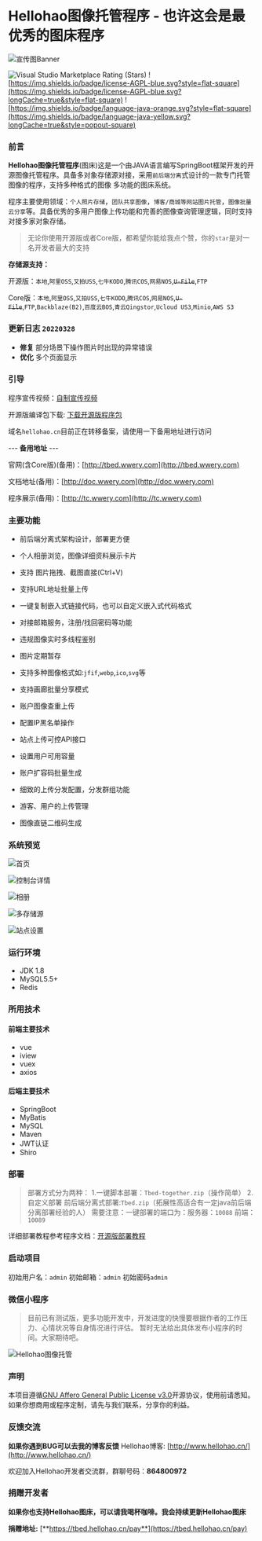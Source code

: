 # Hellohao图像托管程序 - 也许这会是最优秀的图床程序

![宣传图Banner](https://upload.cc/i1/2022/02/11/HSg5tX.png)


![Visual Studio Marketplace Rating (Stars)](https://img.shields.io/visual-studio-marketplace/stars/ritwickdey.LiveServer?style=flat-square)
![https://img.shields.io/badge/license-AGPL-blue.svg?style=flat-square](https://img.shields.io/badge/license-AGPL-blue.svg?longCache=true&style=flat-square)
![https://img.shields.io/badge/language-java-orange.svg?style=flat-square](https://img.shields.io/badge/language-java-yellow.svg?longCache=true&style=popout-square)



### 前言

**Hellohao图像托管程序**(图床)这是一个由JAVA语言编写SpringBoot框架开发的开源图像托管程序。具备多对象存储源对接，采用`前后端分离`式设计的一款专门托管图像的程序，支持多种格式的图像 多功能的图床系统。

程序主要使用领域：`个人照片存储`，`团队共享图像`，`博客/商城等网站图片托管`，`图像批量云分享`等。具备优秀的多用户图像上传功能和完善的图像查询管理逻辑，同时支持对接多家对象存储。

> 无论你使用开源版或者Core版，都希望你能给我点个赞，你的`star`是对一名开发者最大的支持

**存储源支持：**

开源版：`本地`,`阿里OSS`,`又拍USS`,`七牛KODO`,`腾讯COS`,`网易NOS`,~~`U-File`~~,`FTP`

Core版：`本地`,`阿里OSS`,`又拍USS`,`七牛KODO`,`腾讯COS`,`网易NOS`,~~`U-File`~~,`FTP`,`Backblaze(B2)`,`百度云BOS`,`青云Qingstor`,`Ucloud US3`,`Minio`,`AWS S3`


### 更新日志 `20220328`

- **修复** 部分场景下操作图片时出现的异常错误
- **优化** 多个页面显示

### 引导

程序宣传视频：[自制宣传视频](https://www.bilibili.com/video/BV11r4y1y7mH/)

开源版编译包下载: [下载开源版程序包](https://github.com/Hello-hao/Tbed/releases/)

[^_^]:官网(含Core版)：[https://tbed.hellohao.cn](https://tbed.hellohao.cn)

[^_^]:前端源码：[https://github.com/Hello-hao/tbed-web](https://github.com/Hello-hao/tbed-web)

[^_^]:文档地址：[https://doc.hellohao.cn](https://doc.hellohao.cn)

[^_^]:程序展示：[https://tc.hellohao.cn](https://tc.hellohao.cn)

[^_^]:作者博客：[https://www.hellohao.cn](https://www.hellohao.cn)

域名`hellohao.cn`目前正在转移备案，请使用一下备用地址进行访问

 --- **备用地址** ---

官网(含Core版)(备用)：[http://tbed.wwery.com](http://tbed.wwery.com)

文档地址(备用)：[http://doc.wwery.com](http://doc.wwery.com)

程序展示(备用)：[http://tc.wwery.com](http://tc.wwery.com)

[^_^]:作者博客(备用)：[http://www.wwery.com](http://www.wwery.com)




### 主要功能

- 前后端分离式架构设计，部署更方便

- 个人相册浏览，图像详细资料展示卡片

- 支持 图片拖拽、截图直接(Ctrl+V)

- 支持URL地址批量上传

- 一键复制嵌入式链接代码，也可以自定义嵌入式代码格式

- 对接邮箱服务，注册/找回密码等功能

- 违规图像实时多线程鉴别

- 图片定期暂存

- 支持多种图像格式如:`jfif`,`webp`,`ico`,`svg`等

- 支持画廊批量分享模式

- 账户图像查重上传

- 配置IP黑名单操作

- 站点上传可控API接口

- 设置用户可用容量

- 账户扩容码批量生成

- 细致的上传分发配置，分发群组功能

- 游客、用户的上传管理

- 图像直链二维码生成



### 系统预览

![首页](https://upload.cc/i1/2022/02/11/t2wCEF.png)

![控制台详情](https://upload.cc/i1/2022/02/11/Al8UrH.png)

![相册](https://upload.cc/i1/2022/02/11/2LhEHJ.png)

![多存储源](https://upload.cc/i1/2022/02/11/gOPxZW.png)

![站点设置](https://upload.cc/i1/2022/02/11/Hj7pWM.png)

[^_^]: ![首页](http://img.wwery.com/Hellohao/xI9TSKcI.png)
[^_^]: ![控制台详情](http://img.wwery.com/Hellohao/klytOMWr.png)
[^_^]: ![相册](http://img.wwery.com/Hellohao/2UQkXTHw.png)
[^_^]: ![多存储源](http://img.wwery.com/Hellohao/xXSMlsTg.png)
[^_^]: ![站点设置](http://img.wwery.com/Hellohao/n5zXistG.png)


### 运行环境

- JDK 1.8
- MySQL5.5+
- Redis

### 所用技术

#### 	前端主要技术

- vue
- iview
- vuex
- axios

#### 	后端主要技术

- SpringBoot
- MyBatis
- MySQL
- Maven
- JWT认证
- Shiro


### 部署

> 部署方式分为两种：
> 1.一键脚本部署：`Tbed-together.zip`（操作简单）
> 2.自定义部署 前后端分离式部署:`Tbed.zip`（拓展性高适合有一定java前后端分离部署经验的人）
> 需要注意：一键部署的端口为：服务器：`10088` 前端：`10089`

详细部署教程参考程序文档：[开源版部署教程](http://doc.hellohao.cn/#/opensource)

### 启动项目

初始用户名：`admin`
初始邮箱：`admin`
初始密码`admin`

### 微信小程序
> 目前已有测试版，更多功能开发中，开发进度的快慢要根据作者的工作压力、心情状况等自身情况进行评估。
> 暂时无法给出具体发布小程序的时间。大家期待吧。

![Hellohao图像托管](https://upload.cc/i1/2022/03/28/Vnp0bT.png)

[^_^]: ![小程序UI](https://upload.cc/i1/2022/02/11/6kPmr8.png)

### 声明

本项目遵循[GNU Affero General Public License v3.0](https://choosealicense.com/licenses/agpl-3.0/#)开源协议，使用前请悉知。
如果你想商用或程序定制，请先与我们联系，分享你的利益。


### 反馈交流

**如果你遇到BUG可以去我的博客反馈**
Hellohao博客: [http://www.hellohao.cn/](http://www.hellohao.cn/)

欢迎加入Hellohao开发者交流群，群聊号码：**864800972**

### 捐赠开发者

**如果你也支持Hellohao图床，可以请我喝杯咖啡。我会持续更新Hellohao图床**

**捐赠地址:** [**https://tbed.hellohao.cn/pay**](https://tbed.hellohao.cn/pay)

